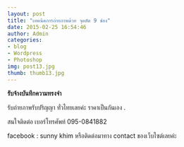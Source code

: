 ```yaml
---
layout: post
title: "เทคนิคการถ่ายภาพด้วย จุดตัด 9 ช่อง"
date: 2015-02-25 16:54:46
author: Admin
categories: 
- blog 
- Wordpress
- Photoshop
img: post13.jpg
thumb: thumb13.jpg
---
```

<b>รับจ้างบันทึกความทรงจำ</b>

รับถ่ายภาพรับปริญญา ทั่วไทยเลยค่ะ ราคาเป็นกันเอง .

สนใจติดต่อ เบอร์โทรศัพท์ 095-0841882

facebook : sunny khim หรือติดต่อมาทาง contact ของเว็บไซต์เลยค่ะ


 <!--more-->


[hampden]: https://github.com/jekyll/jekyll